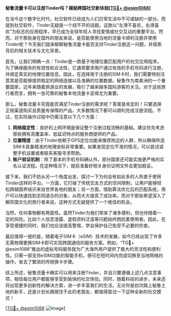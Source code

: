 **秘鲁流量卡可以注册Tinder吗？揭秘跨国社交新体验[[TG💪+ @esim1088](https://t.me/s/esim1088)]**

在当今这个数字化时代，社交软件已经成为人们日常生活中不可或缺的一部分。而提到社交软件，Tinder无疑是一个绕不开的话题。这款以“左滑不喜欢，右滑喜欢”为标志的应用程序，早已成为全球年轻人寻找爱情或社交互动的重要平台。然而，对于那些身在国外的朋友来说，是否能使用当地的流量卡顺利注册并使用Tinder呢？今天我们就来聊聊秘鲁流量卡能否支持Tinder注册这一问题，并探索背后的相关技术与文化背景。

首先，让我们明确一点：Tinder是一款基于地理位置匹配用户的社交应用程序。为了确保服务的有效性和合法性，它通常要求用户通过有效的手机号码进行注册，并绑定真实的地理位置信息。因此，在选择用于注册的SIM卡时，我们需要特别注意其是否能够提供稳定的网络连接以及准确的位置数据。秘鲁作为南美洲的一个重要国家，近年来随着旅游业的发展，吸引了越来越多国际游客的关注。对于这些旅行者而言，拥有一张可靠的秘鲁本地流量卡显得尤为重要。

那么，秘鲁流量卡究竟能否满足Tinder注册的需求呢？答案是肯定的！只要选择正规渠道购买且质量有保障的产品，大多数情况下都可以顺利完成注册流程。不过，在实际操作过程中仍需注意以下几个方面：

1. **网络稳定性**：良好的上网环境是保证整个注册过程流畅的基础。建议优先考虑那些拥有高覆盖率、低延迟特点的服务商提供的产品。
2. **位置精度**：由于Tinder依赖于GPS定位功能来推荐附近的人群，所以确保所选SIM卡具备精准的地理坐标非常重要。如果发现定位不准的情况，可以尝试调整手机设置或者联系客服寻求帮助。
3. **账户验证机制**：除了基本的手机号码确认外，部分国家还可能实施更严格的实名认证流程。在这种情况下，提前准备好相关身份证明文件会更加稳妥。

接下来，我们不妨从另一个角度出发，探讨一下为何会有如此多的人热衷于使用Tinder这样的平台。一方面，它打破了传统交友方式的空间限制，让用户能够轻松跨越国界结识来自世界各地的朋友；另一方面，借助算法优化后的匹配系统，用户可以快速找到志同道合的对象，从而大大提高了成功率。而对于那些希望深入了解异国文化的旅行者来说，这种方式无疑提供了一个绝佳的机会。

当然，任何事物都有两面性。虽然Tinder为我们带来了诸多便利，但也伴随着一定的风险。比如个人信息泄露、虚假资料泛滥等问题始终困扰着使用者。因此，在享受便捷的同时，我们也应该提高警惕，学会保护自己免受不必要的伤害。

最后值得一提的是，随着电子SIM卡（eSIM）技术的发展，如今已经出现了许多无需物理更换SIM卡即可实现跨国通信的服务方案。例如，“TG💪+ @esim1088”推出的虚拟号码服务就为广大海外用户提供了极大的灵活性和便利性。只需一部支持eSIM功能的智能手机，便可在短时间内完成切换至当地网络的操作，省去了繁琐的传统换卡步骤。

综上所述，秘鲁流量卡确实可以用来注册Tinder，并且只要遵循上述几点注意事项，相信每位用户都能够享受到愉快的社交体验。同时，随着科技的进步，未来还将出现更多创新性的解决方案，进一步丰富我们的生活。无论你是初次踏上秘鲁土地的新手，还是计划长期居住于此的老朋友，都值得尝试一下这种全新的社交模式！

[[TG💪+ @esim1088](https://t.me/s/esim1088) ![Image](https://i.postimg.cc/4NQfJmqS/Snipaste-2025-05-13-00-14-12.png)]